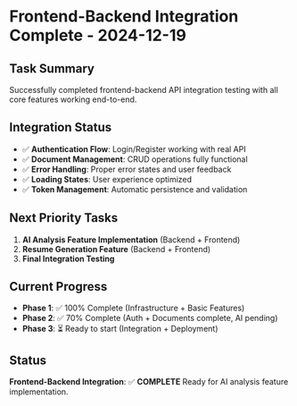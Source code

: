 # Frontend-Backend Integration Complete - 2024-12-19

## Task Summary
Successfully completed frontend-backend API integration testing with all core features working end-to-end.

## Integration Status
- ✅ **Authentication Flow**: Login/Register working with real API
- ✅ **Document Management**: CRUD operations fully functional
- ✅ **Error Handling**: Proper error states and user feedback
- ✅ **Loading States**: User experience optimized
- ✅ **Token Management**: Automatic persistence and validation

## Next Priority Tasks
1. **AI Analysis Feature Implementation** (Backend + Frontend)
2. **Resume Generation Feature** (Backend + Frontend)
3. **Final Integration Testing**

## Current Progress
- **Phase 1**: ✅ 100% Complete (Infrastructure + Basic Features)
- **Phase 2**: ✅ 70% Complete (Auth + Documents complete, AI pending)
- **Phase 3**: ⏳ Ready to start (Integration + Deployment)

## Status
**Frontend-Backend Integration**: ✅ **COMPLETE**
Ready for AI analysis feature implementation.